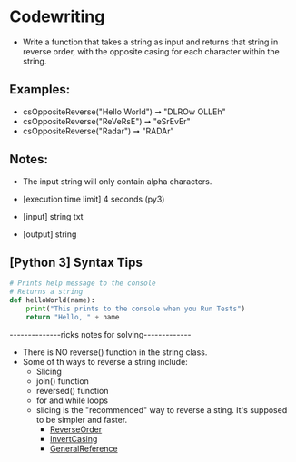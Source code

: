 # Codewriting

- Write a function that takes a string as input and returns that string in reverse order, with the opposite casing for each character within the string.

## Examples:

- csOppositeReverse("Hello World") ➞ "DLROw OLLEh"
- csOppositeReverse("ReVeRsE") ➞ "eSrEvEr"
- csOppositeReverse("Radar") ➞ "RADAr"

## Notes:

- The input string will only contain alpha characters.
- [execution time limit] 4 seconds (py3)

- [input] string txt

- [output] string

## [Python 3] Syntax Tips

```python
# Prints help message to the console
# Returns a string
def helloWorld(name):
    print("This prints to the console when you Run Tests")
    return "Hello, " + name
```

--------------ricks notes for solving-------------

- There is NO reverse() function in the string class.
- Some of th ways to reverse a string include:
    - Slicing
    - join() function
    - reversed() function
    - for and while loops
  - slicing is the "recommended" way to reverse a sting. It's supposed to be simpler and faster. 
    - [ReverseOrder](https://www.journaldev.com/23647/python-reverse-string)
    - [InvertCasing](https://www.tutorialspoint.com/How-to-invert-case-for-all-letters-in-a-string-in-Python)
    - [GeneralReference](https://www.youtube.com/watch?v=VchuKL44s6E)